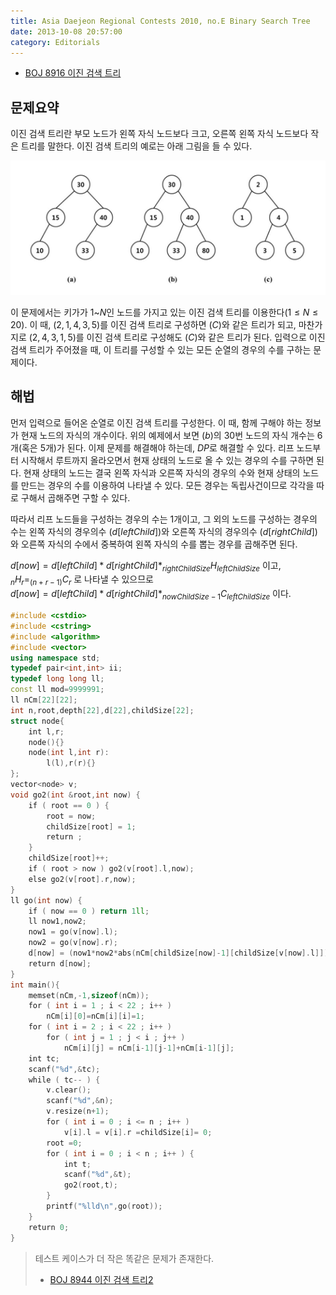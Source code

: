 ```yaml
---
title: Asia Daejeon Regional Contests 2010, no.E Binary Search Tree
date: 2013-10-08 20:57:00
category: Editorials
---
```


* [BOJ 8916 이진 검색 트리](http://acmicpc.net/problem/8916)

## 문제요약

이진 검색 트리란 부모 노드가 왼쪽 자식 노드보다 크고, 오른쪽 왼쪽 자식 노드보다 작은 트리를 말한다. 이진 검색 트리의 예로는 아래 그림을 들 수 있다. 

![8916](../images/8916.png)

이 문제에서는 키가가 $1$~$N$인 노드를 가지고 있는 이진 검색 트리를 이용한다$(1\leq{}N\leq{}20)$. 이 때, $(2,1,4,3,5)$를 이진 검색 트리로 구성하면 $(C)$와 같은 트리가 되고, 마찬가지로 $(2,4,3,1,5)$를 이진 검색 트리로 구성해도 $(C)$와 같은 트리가 된다. 입력으로 이진 검색 트리가 주어졌을 때, 이 트리를 구성할 수 있는 모든 순열의 경우의 수를 구하는 문제이다.

## 해법

먼저 입력으로 들어온 순열로 이진 검색 트리를 구성한다. 이 때, 함께 구해야 하는 정보가 현재 노드의 자식의 개수이다. 위의 예제에서 보면 $(b)$의 30번 노드의 자식 개수는 6개(혹은 5개)가 된다. 이제 문제를 해결해야 하는데, $DP$로 해결할 수 있다. 리프 노드부터 시작해서 루트까지 올라오면서 현재 상태의 노드로 올 수 있는 경우의 수를 구하면 된다. 현재 상태의 노드는 결국 왼쪽 자식과 오른쪽 자식의 경우의 수와 현재 상태의 노드를 만드는 경우의 수를 이용하여 나타낼 수 있다. 모든 경우는 독립사건이므로 각각을 따로 구해서 곱해주면 구할 수 있다. 

따라서 리프 노드들을 구성하는 경우의 수는 1개이고, 그 외의 노드를 구성하는 경우의 수는 왼쪽 자식의 경우의수 $(d[leftChild])$와 오른쪽 자식의 경우의수 $(d[rightChild])$와 오른쪽 자식의 수에서 중복하여 왼쪽 자식의 수를 뽑는 경우를 곱해주면 된다.

$d[now]=d[leftChild]*d[rightChild]*_{rightChildSize}H_{leftChildSize}$ 이고,<br>
$_nH_r=_{(n+r-1)}C_r$ 로 나타낼 수 있으므로 <br>
$d[now]=d[leftChild]*d[rightChild]*_{nowChildSize-1}C_{leftChildSize}$ 이다.




```cpp
#include <cstdio>
#include <cstring>
#include <algorithm>
#include <vector>
using namespace std;
typedef pair<int,int> ii;
typedef long long ll;
const ll mod=9999991;
ll nCm[22][22];
int n,root,depth[22],d[22],childSize[22];
struct node{
    int l,r;
    node(){}
    node(int l,int r):
        l(l),r(r){}
};
vector<node> v;
void go2(int &root,int now) {
    if ( root == 0 ) {
        root = now;
        childSize[root] = 1;
        return ;
    }
    childSize[root]++;
    if ( root > now ) go2(v[root].l,now);
    else go2(v[root].r,now);
}
ll go(int now) {
    if ( now == 0 ) return 1ll;
    ll now1,now2;
    now1 = go(v[now].l);
    now2 = go(v[now].r);
    d[now] = (now1*now2*abs(nCm[childSize[now]-1][childSize[v[now].l]]))%mod;
    return d[now];
}
int main(){
    memset(nCm,-1,sizeof(nCm));
    for ( int i = 1 ; i < 22 ; i++ )
        nCm[i][0]=nCm[i][i]=1;
    for ( int i = 2 ; i < 22 ; i++ )
        for ( int j = 1 ; j < i ; j++ )
            nCm[i][j] = nCm[i-1][j-1]+nCm[i-1][j];
    int tc;
    scanf("%d",&tc);
    while ( tc-- ) {
        v.clear();
        scanf("%d",&n);
        v.resize(n+1);
        for ( int i = 0 ; i <= n ; i++ )
            v[i].l = v[i].r =childSize[i]= 0;
        root =0;
        for ( int i = 0 ; i < n ; i++ ) {
            int t;
            scanf("%d",&t);
            go2(root,t);
        }
        printf("%lld\n",go(root));
    }
    return 0;
}
```

> 테스트 케이스가 더 작은 똑같은 문제가 존재한다. 
> * [BOJ 8944 이진 검색 트리2](http://acmicpc.net/problem/8944)